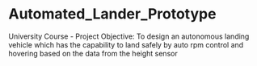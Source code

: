 # Automated_Lander_Prototype
University Course - Project
Objective: To design an autonomous landing vehicle which has the capability to land safely by auto rpm
control and hovering based on the data from the height sensor
